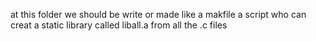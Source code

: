 at this folder we should be write or made like a makfile a script who can creat a static library called liball.a from all the .c files 
